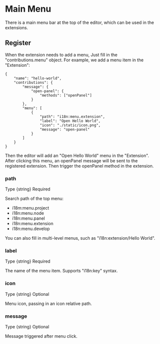 # Main Menu

There is a main menu bar at the top of the editor, which can be used in the extensions.

## Register

When the extension needs to add a menu, Just fill in the "contributions.menu" object.
For example, we add a menu item in the "Extension":

```json5
{
    "name": "hello-world",
    "contributions": {
        "message": {
            "open-panel": {
                "methods": ["openPanel"]
            }
        },
        "menu": [
            {
                "path": "i18n:menu.extension",
                "label": "Open Hello World",
                "icon": "./static/icon.png",
                "message": "open-panel"
            }
        ]
    }
}
```

Then the editor will add an "Open Hello World" menu in the "Extension".
After clicking this menu, an openPanel message will be sent to the registered extension. Then trigger the openPanel method in the extension.

### path

Type {string} Required

Search path of the top menu:

- i18m:menu.project
- i18n:menu.node
- i18n:menu.panel
- i18n:menu.extension
- i18n:menu.develop

You can also fill in multi-level menus, such as "i18n:extension/Hello World".

### label

Type {string} Required

The name of the menu item.
Supports "i18n:key" syntax.

### icon

Type {string} Optional

Menu icon, passing in an icon relative path.

### message

Type {string} Optional

Message triggered after menu click.
